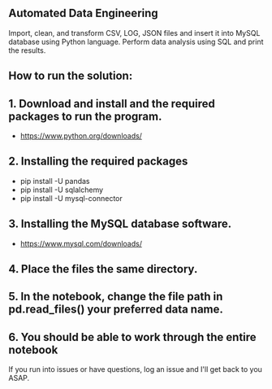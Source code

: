 ## Automated Data Engineering
Import, clean, and transform CSV, LOG, JSON files and insert it into MySQL database using Python language. 
Perform data analysis using SQL and print the results.

## How to run the solution:

## 1. Download and install and the required packages to run the program.
- https://www.python.org/downloads/
## 2. Installing the required packages
- pip install -U pandas
- pip install -U sqlalchemy
- pip install -U mysql-connector
## 3. Installing the MySQL database software.
- https://www.mysql.com/downloads/
## 4. Place the files the same directory.
## 5. In the notebook, change the file path in pd.read_files() your preferred data name.
## 6. You should be able to work through the entire notebook
If you run into issues or have questions, log an issue and I'll get back to you ASAP.
